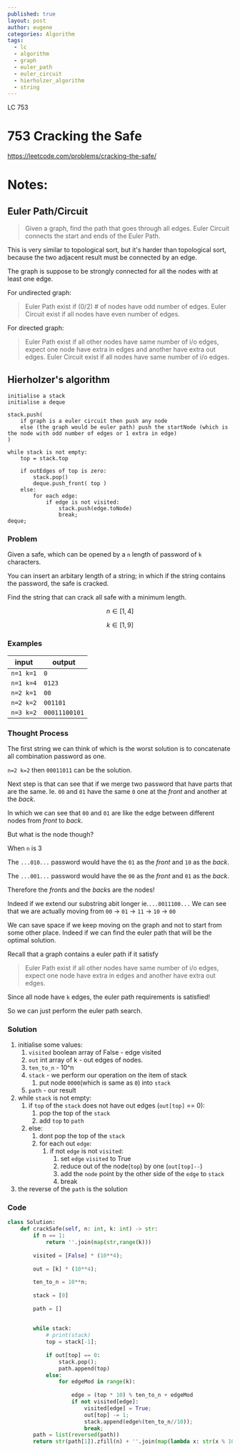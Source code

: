 ```yaml
---
published: true
layout: post
author: eugene
categories: Algorithm
tags:
  - lc
  - algorithm
  - graph
  - euler_path
  - euler_circuit
  - hierholzer_algorithm
  - string
---
```

LC 753

# 753 Cracking the Safe

https://leetcode.com/problems/cracking-the-safe/

# Notes:

## Euler Path/Circuit
> Given a graph, find the path that goes through all edges.
> Euler Circuit connects the start and ends of the Euler Path.

This is very similar to topological sort, but it's harder than topological sort, because the two adjacent result must be connected by an edge.

The graph is suppose to be strongly connected for all the nodes with at least one edge.

For undirected graph:
> Euler Path exist if (0/2) # of nodes have odd number of edges.
> Euler Circuit exist if all nodes have even number of edges.

For directed graph:
> Euler Path exist if all other nodes have same number of i/o edges, expect one node have extra in edges and another have extra out edges.
> Euler Circuit exist if all nodes have same number of i/o edges.

## Hierholzer's algorithm
```
initialise a stack
initialise a deque

stack.push(
	if graph is a euler circuit then push any node
    else (the graph would be euler path) push the startNode (which is the node with odd number of edges or 1 extra in edge)
)

while stack is not empty:
	top = stack.top
    
    if outEdges of top is zero:
    	stack.pop()
    	deque.push_front( top )
    else:
    	for each edge:
        	if edge is not visited:
            	stack.push(edge.toNode)
                break;
deque;
```

### Problem

Given a safe, which can be opened by a `n` length of password of `k` characters.

You can insert an arbitary length of a string; in which if the string contains the password, the safe is cracked.

Find the string that can crack all safe with a minimum length.

$$ n \in [1,4]$$

$$ k \in [1,9]$$

### Examples

|input|output|
|--|--|
|`n=1 k=1`|`0`|
|`n=1 k=4`|`0123`|
|`n=2 k=1`|`00`|
|`n=2 k=2`|`001101`|
|`n=3 k=2`|`00011100101`|

### Thought Process

The first string we can think of which is the worst solution is to concatenate all combination password as one.

`n=2 k=2` then `00011011` can be the solution.

Next step is that can see that if we merge two password that have parts that are the same. Ie. 
`00` and `01` have the same `0` one at the *front* and another at the *back*.

In which we can see that `00` and `01` are like the edge between different nodes from *front* to *back*.

But what is the node though? 

When `n` is 3

The `...010...` password would have the `01` as the *front* and `10` as the *back*.

The `...001...` password would have the `00` as the *front* and `01` as the *back*.

Therefore the *front*s and the *back*s are the nodes!

Indeed if we extend our substring abit longer ie.`...0011100...` We can see that we are actually moving from `00` -> `01` -> `11` -> `10` -> `00`

We can save space if we keep moving on the graph and not to start from some other place. Indeed if we can find the euler path that will be the optimal solution. 

Recall that a graph contains a euler path if it satisfy 
> Euler Path exist if all other nodes have same number of i/o edges, expect one node have extra in edges and another have extra out edges.

Since all node have `k` edges, the euler path requirements is satisfied!

So we can just perform the euler path search.

### Solution

1. initialise some values:
	1. `visited` boolean array of False - edge visited
    2. `out` int array of k - out edges of nodes.
    3. `ten_to_n` - 10^n
    4. `stack` - we perform our operation on the item of stack
    	1. put node `0000`(which is same as `0`) into `stack`
    5. `path` - our result
2. while `stack` is not empty:
    1. if `top` of the `stack` does not have out edges (`out[top]` == 0):
        1. pop the top of the `stack`
        2. add `top` to `path`
    2. else:
    	1. dont pop the top of the `stack`
        2. for each out `edge`:
            1. if not `edge` is not `visited`:
            	1. set `edge` `visited` to True
                2. reduce out of the node(`top`) by one (`out[top]--`)
                3. add the `node` point by the other side of the `edge` to `stack`
                4. break
3. the reverse of the `path` is the solution
    

### Code

```python
class Solution:
    def crackSafe(self, n: int, k: int) -> str:
        if n == 1:
            return ''.join(map(str,range(k)))
        
        visited = [False] * (10**4);
        
        out = [k] * (10**4);
        
        ten_to_n = 10**n;
        
        stack = [0]
        
        path = []
        
        
        while stack:
            # print(stack)
            top = stack[-1];
            
            if out[top] == 0:
                stack.pop();                
                path.append(top)
            else:
                for edgeMod in range(k):
                    
                    edge = (top * 10) % ten_to_n + edgeMod
                    if not visited[edge]:
                        visited[edge] = True;
                        out[top] -= 1;
                        stack.append(edge%(ten_to_n//10));
                        break;
        path = list(reversed(path))
        return str(path[1]).zfill(n) + ''.join(map(lambda x: str(x % 10), path[2:]))
        
        
    
```
